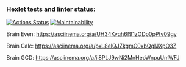 ### Hexlet tests and linter status:

[![Actions Status](https://github.com/yeldarx/fullstack-javascript-project-44/workflows/hexlet-check/badge.svg)](https://github.com/yeldarx/fullstack-javascript-project-44/actions) [![Maintainability](https://api.codeclimate.com/v1/badges/50f41c010d074d69257d/maintainability)](https://codeclimate.com/github/yeldarx/fullstack-javascript-project-44/maintainability)

Brain Even: https://asciinema.org/a/UH34Kvqh6f91zODp0pPtv09gy

Brain Calc: https://asciinema.org/a/pxL8elQJZkgmC0xbQgIJXpO3Z

Brain GCD: https://asciinema.org/a/ii8PLJ9wNi2MnHeoWnpuUmWFJ
